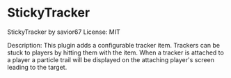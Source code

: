 # StickyTracker
StickyTracker by savior67
License: MIT 

Description:
This plugin adds a configurable tracker item. Trackers can be stuck to players by hitting them with the item. When a tracker is attached to a player a particle trail will be displayed on the attaching player's screen leading to the target.
